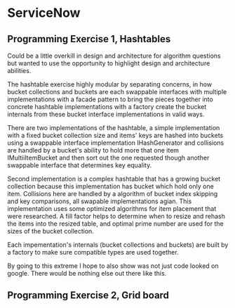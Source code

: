 # ServiceNow
## Programming Exercise 1, Hashtables

Could be a little overkill in design and architecture for algorithm questions but wanted to use the opportunity to highlight design and architecture abilities.

The hashtable exercise highly modular by separating concerns, in how bucket collections and buckets are each swappable interfaces with multiple implementations with a facade pattern to bring the pieces together into concrete hashtable implementations with a factory create the bucket internals from these bucket interface implementations in valid ways.

There are two implementations of the hashtable, a simple implementation with a fixed bucket collection size and items' keys are hashed into buckets using a swappable interface implementation IHashGenerator and collisions are handled by a bucket's ability to hold more that one item IMultiiItemBucket and then sort out the one requested though another swappable interface that determines key equality.

Second implementation is a complex hashtable that has a growing bucket collection because this implementation has bucket which hold only one item.  Collisions here are handled by a algorithm of bucket index skipping and key comparisons, all swapable implementations agian.  This implementation uses some optimized algorithms for item placement that were researched.  A fill factor helps to determine when to resize and rehash the items into the resized table, and optimal prime number are used for the sizes of the bucket collection.

Each impementation's internals (bucket collections and buckets) are built by a factory to make sure compatible types are used together.

By going to this extreme I hope to also show was not just code looked on google.  There would be nothing else out there like this.

## Programming Exercise 2, Grid board

